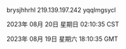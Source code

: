 brysjhhrhl 219.139.197.242 yqqlmgsycl

2023年 08月 20日 星期日 02:10:35 CST

2023年 08月 19日 星期六 18:10:35 GMT
